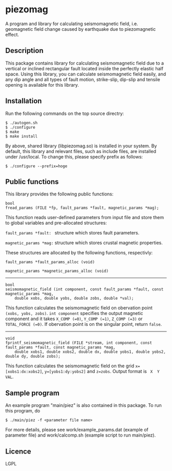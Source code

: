 # piezomag

A program and library for calculating seismomagnetic field, i.e. geomagnetic field change caused by earthquake
due to piezomagnetic effect.

## Description
This package contains library for calculating seismomagnetic field due to a vertical or inclined
rectangular fault located inside the perfectly elastic half space.
Using this library, you can calculate seismomagnetic field easily,
and any dip angle and all types of fault motion, strike-slip, dip-slip and tensile opening is available
for this library.

## Installation

Run the following commands on the top source directry:
```
$ ./autogen.sh
$ ./configure
$ make
$ make install
```

By above, shared library (libpiezomag.so) is installed in your system. By default, this library and relevant files, such as include files, are installed under /usr/local.
To change this, please specify prefix as follows:
```
$ ./configure --prefix=hoge
```

## Public functions
This library provides the following public functions:
```
bool
fread_params (FILE *fp, fault_params *fault, magnetic_params *mag);
```
This function reads user-defined parameters from input file and store them to global variables and pre-allocated structures:

```fault_params *fault: ``` structure which stores fault parameters.

```magnetic_params *mag:``` structure which stores crustal magnetic properties.

These structures are allocated by the following functions, respectivly:

```fault_params *fault_params_alloc (void)```

```magnetic_params *magnetic_params_alloc (void)```

---
```
bool
seismomagnetic_field (int component, const fault_params *fault, const magnetic_params *mag,
    double xobs, double yobs, double zobs, double *val);
```
This function calculates the seismomagnetic field on obervation point ```(xobs, yobs, zobs)```.
```int component``` specifies the output magnetic component and it takes ```X_COMP (=0)```, ```Y_COMP (=1)```, ```Z_COMP (=3)``` or ```TOTAL_FORCE (=0)```.
If obervation point is on the singular point, return ```false```.

---
```
void
fprintf_seismomagnetic_field (FILE *stream, int component, const fault_params *fault, const magnetic_params *mag,
    double xobs1, double xobs2, double dx, double yobs1, double yobs2, double dy, double zobs);
```
This function calculates the seismomagnetic field on the grid ```x=[xobs1:dx:xobs2]```, ```y=[yobs1:dy:yobs2]``` and ```z=zobs```.
Output format is ``` X  Y  VAL```.

## Sample program

An example program "main/piez" is also contained in this package.
To run this program, do
```
$ ./main/piez -f <parameter file name>
```

For more details, please see work/example_params.dat (example of parameter file) and work/calcomp.sh (example script to run main/piez).

## Licence
LGPL
